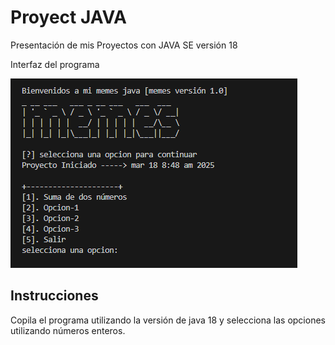# Proyect JAVA 

Presentación de mis Proyectos con JAVA SE versión 18

Interfaz del programa 



![Logo](https://github.com/me-laniee/Portafolio-De-Java/blob/main/Captura.png?raw=true)


## Instrucciones 

Copila el programa utilizando la versión de java 18 y selecciona las opciones utilizando números enteros.
